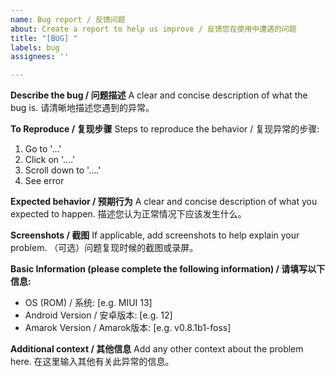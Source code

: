 ```yaml
---
name: Bug report / 反馈问题
about: Create a report to help us improve / 反馈您在使用中遭遇的问题
title: "[BUG] "
labels: bug
assignees: ''

---
```


**Describe the bug / 问题描述**
A clear and concise description of what the bug is.
请清晰地描述您遇到的异常。

**To Reproduce / 复现步骤**
Steps to reproduce the behavior / 复现异常的步骤:
1. Go to '...'
2. Click on '....'
3. Scroll down to '....'
4. See error

**Expected behavior / 预期行为**
A clear and concise description of what you expected to happen.
描述您认为正常情况下应该发生什么。

**Screenshots / 截图**
If applicable, add screenshots to help explain your problem.
（可选）问题复现时候的截图或录屏。

**Basic Information (please complete the following information) / 请填写以下信息:**
 - OS (ROM) / 系统: [e.g. MIUI 13]
 - Android Version / 安卓版本: [e.g. 12]
 - Amarok Version / Amarok版本: [e.g. v0.8.1b1-foss]

**Additional context / 其他信息**
Add any other context about the problem here.
在这里输入其他有关此异常的信息。
